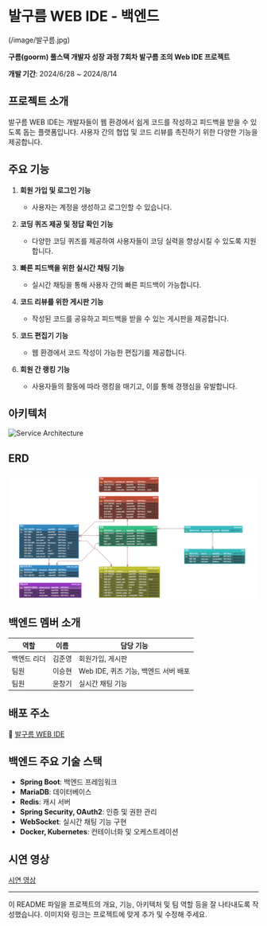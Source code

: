# 발구름 WEB IDE - 백엔드
(/image/발구름.jpg)

**구름(goorm) 풀스택 개발자 성장 과정 7회차 발구름 조의 Web IDE 프로젝트**

**개발 기간**: 2024/6/28 ~ 2024/8/14

## 프로젝트 소개

발구름 WEB IDE는 개발자들이 웹 환경에서 쉽게 코드를 작성하고 피드백을 받을 수 있도록 돕는 플랫폼입니다. 사용자 간의 협업 및 코드 리뷰를 촉진하기 위한 다양한 기능을 제공합니다.

## 주요 기능

1. **회원 가입 및 로그인 기능**
   - 사용자는 계정을 생성하고 로그인할 수 있습니다.

2. **코딩 퀴즈 제공 및 정답 확인 기능**
   - 다양한 코딩 퀴즈를 제공하여 사용자들이 코딩 실력을 향상시킬 수 있도록 지원합니다.

3. **빠른 피드백을 위한 실시간 채팅 기능**
   - 실시간 채팅을 통해 사용자 간의 빠른 피드백이 가능합니다.

4. **코드 리뷰를 위한 게시판 기능**
   - 작성된 코드를 공유하고 피드백을 받을 수 있는 게시판을 제공합니다.

5. **코드 편집기 기능**
   - 웹 환경에서 코드 작성이 가능한 편집기를 제공합니다.

6. **회원 간 랭킹 기능**
   - 사용자들의 활동에 따라 랭킹을 매기고, 이를 통해 경쟁심을 유발합니다.

## 아키텍처

![Service Architecture](#) <!-- 아키텍처 이미지를 여기에 추가해주세요. -->

## ERD

![ERD](/image/IDEProject.png) <!-- 데이터베이스 ERD 이미지를 여기에 추가해주세요. -->

## 백엔드 멤버 소개

| 역할          | 이름       | 담당 기능                                                         |
| ------------- | ---------- | ---------------------------------------------------------------- |
| 백엔드 리더   | 김준영     | 회원가입, 게시판                                                  |
| 팀원          | 이승현     | Web IDE, 퀴즈 기능, 백엔드 서버 배포                             |
| 팀원          | 윤창기     | 실시간 채팅 기능                                                 |

## 배포 주소

🔗 [발구름 WEB IDE](https://k33d397de87b1a.user-app.krampoline.com/) <!-- 실제 배포된 주소를 여기에 추가해주세요. -->

## 백엔드 주요 기술 스택

- **Spring Boot**: 백엔드 프레임워크
- **MariaDB**: 데이터베이스
- **Redis**: 캐시 서버
- **Spring Security, OAuth2**: 인증 및 권한 관리
- **WebSocket**: 실시간 채팅 기능 구현
- **Docker, Kubernetes**: 컨테이너화 및 오케스트레이션

## 시연 영상

[시연 영상](#) <!-- 시연 영상 링크를 여기에 추가해주세요. -->

---

이 README 파일을 프로젝트의 개요, 기능, 아키텍처 및 팀 역할 등을 잘 나타내도록 작성했습니다. 이미지와 링크는 프로젝트에 맞게 추가 및 수정해 주세요.

